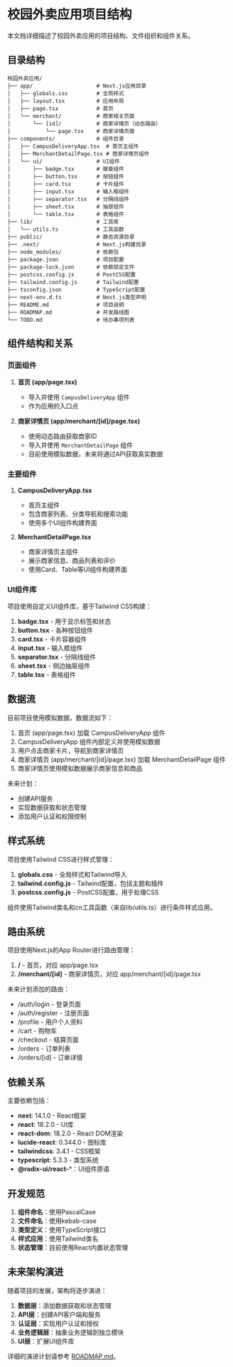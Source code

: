 # 校园外卖应用项目结构

本文档详细描述了校园外卖应用的项目结构、文件组织和组件关系。

## 目录结构

```
校园外卖应用/
├── app/                    # Next.js应用目录
│   ├── globals.css         # 全局样式
│   ├── layout.tsx          # 应用布局
│   ├── page.tsx            # 首页
│   └── merchant/           # 商家相关页面
│       └── [id]/           # 商家详情页（动态路由）
│           └── page.tsx    # 商家详情页面
├── components/             # 组件目录
│   ├── CampusDeliveryApp.tsx  # 首页主组件
│   ├── MerchantDetailPage.tsx # 商家详情页组件
│   └── ui/                 # UI组件
│       ├── badge.tsx       # 徽章组件
│       ├── button.tsx      # 按钮组件
│       ├── card.tsx        # 卡片组件
│       ├── input.tsx       # 输入框组件
│       ├── separator.tsx   # 分隔线组件
│       ├── sheet.tsx       # 抽屉组件
│       └── table.tsx       # 表格组件
├── lib/                    # 工具库
│   └── utils.ts            # 工具函数
├── public/                 # 静态资源目录
├── .next/                  # Next.js构建目录
├── node_modules/           # 依赖包
├── package.json            # 项目配置
├── package-lock.json       # 依赖锁定文件
├── postcss.config.js       # PostCSS配置
├── tailwind.config.js      # Tailwind配置
├── tsconfig.json           # TypeScript配置
├── next-env.d.ts           # Next.js类型声明
├── README.md               # 项目说明
├── ROADMAP.md              # 开发路线图
└── TODO.md                 # 待办事项列表
```

## 组件结构和关系

### 页面组件

1. **首页 (app/page.tsx)**
   - 导入并使用 `CampusDeliveryApp` 组件
   - 作为应用的入口点

2. **商家详情页 (app/merchant/[id]/page.tsx)**
   - 使用动态路由获取商家ID
   - 导入并使用 `MerchantDetailPage` 组件
   - 目前使用模拟数据，未来将通过API获取真实数据

### 主要组件

1. **CampusDeliveryApp.tsx**
   - 首页主组件
   - 包含商家列表、分类导航和搜索功能
   - 使用多个UI组件构建界面

2. **MerchantDetailPage.tsx**
   - 商家详情页主组件
   - 展示商家信息、商品列表和评价
   - 使用Card、Table等UI组件构建界面

### UI组件库

项目使用自定义UI组件库，基于Tailwind CSS构建：

1. **badge.tsx** - 用于显示标签和状态
2. **button.tsx** - 各种按钮组件
3. **card.tsx** - 卡片容器组件
4. **input.tsx** - 输入框组件
5. **separator.tsx** - 分隔线组件
6. **sheet.tsx** - 侧边抽屉组件
7. **table.tsx** - 表格组件

## 数据流

目前项目使用模拟数据，数据流如下：

1. 首页 (app/page.tsx) 加载 CampusDeliveryApp 组件
2. CampusDeliveryApp 组件内部定义并使用模拟数据
3. 用户点击商家卡片，导航到商家详情页
4. 商家详情页 (app/merchant/[id]/page.tsx) 加载 MerchantDetailPage 组件
5. 商家详情页使用模拟数据展示商家信息和商品

未来计划：
- 创建API服务
- 实现数据获取和状态管理
- 添加用户认证和权限控制

## 样式系统

项目使用Tailwind CSS进行样式管理：

1. **globals.css** - 全局样式和Tailwind导入
2. **tailwind.config.js** - Tailwind配置，包括主题和插件
3. **postcss.config.js** - PostCSS配置，用于处理CSS

组件使用Tailwind类名和cn工具函数（来自lib/utils.ts）进行条件样式应用。

## 路由系统

项目使用Next.js的App Router进行路由管理：

1. **/** - 首页，对应 app/page.tsx
2. **/merchant/[id]** - 商家详情页，对应 app/merchant/[id]/page.tsx

未来计划添加的路由：
- /auth/login - 登录页面
- /auth/register - 注册页面
- /profile - 用户个人资料
- /cart - 购物车
- /checkout - 结算页面
- /orders - 订单列表
- /orders/[id] - 订单详情

## 依赖关系

主要依赖包括：

- **next**: 14.1.0 - React框架
- **react**: 18.2.0 - UI库
- **react-dom**: 18.2.0 - React DOM渲染
- **lucide-react**: 0.344.0 - 图标库
- **tailwindcss**: 3.4.1 - CSS框架
- **typescript**: 5.3.3 - 类型系统
- **@radix-ui/react-***：UI组件原语

## 开发规范

1. **组件命名**：使用PascalCase
2. **文件命名**：使用kebab-case
3. **类型定义**：使用TypeScript接口
4. **样式应用**：使用Tailwind类名
5. **状态管理**：目前使用React内置状态管理

## 未来架构演进

随着项目的发展，架构将逐步演进：

1. **数据层**：添加数据获取和状态管理
2. **API层**：创建API客户端和服务
3. **认证层**：实现用户认证和授权
4. **业务逻辑层**：抽象业务逻辑到独立模块
5. **UI层**：扩展UI组件库

详细的演进计划请参考 [ROADMAP.md](./ROADMAP.md)。 